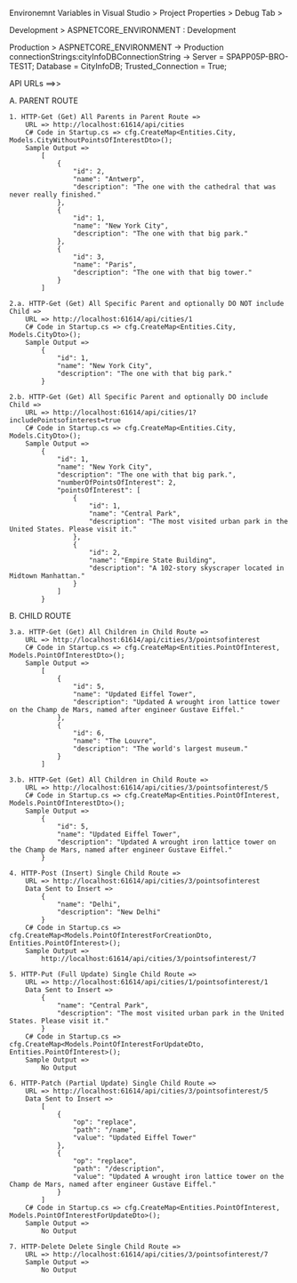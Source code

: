 ﻿Environemnt Variables in Visual Studio > Project Properties > Debug Tab >

Development >
ASPNETCORE_ENVIRONMENT : Development

Production > 
ASPNETCORE_ENVIRONMENT -> Production
connectionStrings:cityInfoDBConnectionString -> Server = SPAPP05P-BRO-TES1T; Database = CityInfoDB; Trusted_Connection = True;




API URLs ==>>

A. PARENT ROUTE

	1. HTTP-Get (Get) All Parents in Parent Route => 
		URL => http://localhost:61614/api/cities
		C# Code in Startup.cs => cfg.CreateMap<Entities.City, Models.CityWithoutPointsOfInterestDto>();
		Sample Output =>
			[
				{
					"id": 2,
					"name": "Antwerp",
					"description": "The one with the cathedral that was never really finished."
				},
				{
					"id": 1,
					"name": "New York City",
					"description": "The one with that big park."
				},
				{
					"id": 3,
					"name": "Paris",
					"description": "The one with that big tower."
				}
			]

	2.a. HTTP-Get (Get) All Specific Parent and optionally DO NOT include Child => 
		URL => http://localhost:61614/api/cities/1
		C# Code in Startup.cs => cfg.CreateMap<Entities.City, Models.CityDto>();
		Sample Output =>		
			{
				"id": 1,
				"name": "New York City",
				"description": "The one with that big park."
			}

	2.b. HTTP-Get (Get) All Specific Parent and optionally DO include Child => 
		URL => http://localhost:61614/api/cities/1?includePointsofinterest=true
		C# Code in Startup.cs => cfg.CreateMap<Entities.City, Models.CityDto>();
		Sample Output =>		
			{
				"id": 1,
				"name": "New York City",
				"description": "The one with that big park.",
				"numberOfPointsOfInterest": 2,
				"pointsOfInterest": [
					{
						"id": 1,
						"name": "Central Park",
						"description": "The most visited urban park in the United States. Please visit it."
					},
					{
						"id": 2,
						"name": "Empire State Building",
						"description": "A 102-story skyscraper located in Midtown Manhattan."
					}
				]
			}
		

B. CHILD ROUTE
		
	3.a. HTTP-Get (Get) All Children in Child Route => 
		URL => http://localhost:61614/api/cities/3/pointsofinterest
		C# Code in Startup.cs => cfg.CreateMap<Entities.PointOfInterest, Models.PointOfInterestDto>();
		Sample Output =>
			[
				{
					"id": 5,
					"name": "Updated Eiffel Tower",
					"description": "Updated A wrought iron lattice tower on the Champ de Mars, named after engineer Gustave Eiffel."
				},
				{
					"id": 6,
					"name": "The Louvre",
					"description": "The world's largest museum."
				}
			]

	3.b. HTTP-Get (Get) All Children in Child Route => 
		URL => http://localhost:61614/api/cities/3/pointsofinterest/5
		C# Code in Startup.cs => cfg.CreateMap<Entities.PointOfInterest, Models.PointOfInterestDto>();
		Sample Output =>
			{
				"id": 5,
				"name": "Updated Eiffel Tower",
				"description": "Updated A wrought iron lattice tower on the Champ de Mars, named after engineer Gustave Eiffel."
			}

	4. HTTP-Post (Insert) Single Child Route => 
		URL => http://localhost:61614/api/cities/3/pointsofinterest
		Data Sent to Insert =>
			{
				"name": "Delhi",
				"description": "New Delhi"
			}		
		C# Code in Startup.cs => cfg.CreateMap<Models.PointOfInterestForCreationDto, Entities.PointOfInterest>();
		Sample Output =>
			http://localhost:61614/api/cities/3/pointsofinterest/7			

	5. HTTP-Put (Full Update) Single Child Route => 
		URL => http://localhost:61614/api/cities/1/pointsofinterest/1
		Data Sent to Insert =>
			{
				"name": "Central Park",
				"description": "The most visited urban park in the United States. Please visit it."
			}		
		C# Code in Startup.cs => cfg.CreateMap<Models.PointOfInterestForUpdateDto, Entities.PointOfInterest>();
		Sample Output =>
			No Output			
			
	6. HTTP-Patch (Partial Update) Single Child Route => 
		URL => http://localhost:61614/api/cities/3/pointsofinterest/5
		Data Sent to Insert =>
			[
				{
					"op": "replace",
					"path": "/name",
					"value": "Updated Eiffel Tower"
				},
				{
					"op": "replace",
					"path": "/description",
					"value": "Updated A wrought iron lattice tower on the Champ de Mars, named after engineer Gustave Eiffel."
				}	
			]		
		C# Code in Startup.cs => cfg.CreateMap<Entities.PointOfInterest, Models.PointOfInterestForUpdateDto>();
		Sample Output =>
			No Output
			
	7. HTTP-Delete Delete Single Child Route => 
		URL => http://localhost:61614/api/cities/3/pointsofinterest/7		
		Sample Output =>
			No Output			